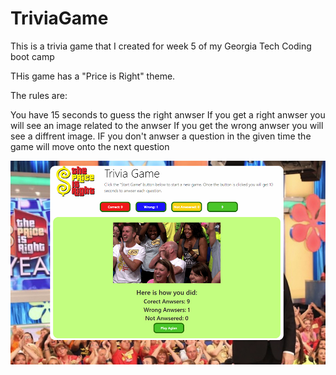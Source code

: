 # TriviaGame
This is a trivia game that I created for week 5 of my Georgia Tech Coding boot camp

THis game has a "Price is Right" theme.

The rules are:

You have 15 seconds to guess the right anwser
If you get a right anwser you will see an image related to the anwser
If you get the wrong anwser you will see a diffrent image. 
IF you don't anwser a question in the given time the game will move onto the next question

![TriviaGame](https://github.com/doingway2much/Bootstrap-Portfolio/blob/master/assets/img/PR.jpg?raw=true)

